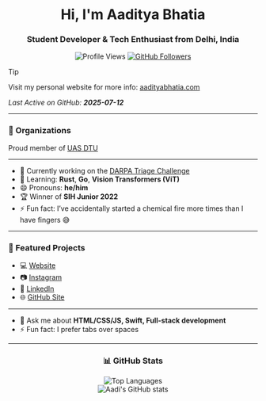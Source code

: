 <h1 align="center">Hi, I'm Aaditya Bhatia</h1>
<h3 align="center">Student Developer & Tech Enthusiast from Delhi, India</h3>

<p align="center">
  <img src="https://komarev.com/ghpvc/?username=aadi121205&label=Profile%20Views&color=0e75b6&style=flat" alt="Profile Views"/>
  <a href="https://github.com/aadi121205?tab=followers">
    <img src="https://img.shields.io/github/followers/aadi121205?label=Followers&style=flat&logo=github&color=0e75b6" alt="GitHub Followers"/>
  </a>
</p>

> [!TIP]
> Visit my personal website for more info: [aadityabhatia.com](https://aadityabhatia.com/)

_Last Active on GitHub: **2025-07-12**_

---

### 🏢 Organizations

Proud member of [UAS DTU](https://github.com/UASDTU)

---

- 🔭 Currently working on the [DARPA Triage Challenge](https://triagechallenge.darpa.mil/)
- 🌱 Learning: **Rust**, **Go**, **Vision Transformers (ViT)**
- 😄 Pronouns: **he/him**
- 🏆 Winner of **SIH Junior 2022**
- ⚡ Fun fact: I’ve accidentally started a chemical fire more times than I have fingers 😅

---

### 🚀 Featured Projects

- 💻 [Website][website]
- 📷 [Instagram][instagram]
- 👔 [LinkedIn][linkedin]
- 🌐 [GitHub Site][github]

[website]: https://aadityabhatia.com/
[instagram]: https://www.instagram.com/aaadi_b/
[linkedin]: https://www.linkedin.com/in/aaditya-bhatia-170b76187/
[github]: https://aadi121205.github.io/

---

- 💬 Ask me about **HTML/CSS/JS, Swift, Full-stack development**
- ⚡ Fun fact: I prefer tabs over spaces

---

<h3 align="center">📊 GitHub Stats</h3>
<p align="center">
  <img src="https://github-readme-stats.vercel.app/api/top-langs?username=aadi121205&show_icons=true&locale=en&layout=compact&theme=tokyonight" alt="Top Languages" /><br/>
  <img src="https://github-readme-stats.vercel.app/api?username=aadi121205&show_icons=true&locale=en&theme=tokyonight" alt="Aadi's GitHub stats" /><br/>
</p>
